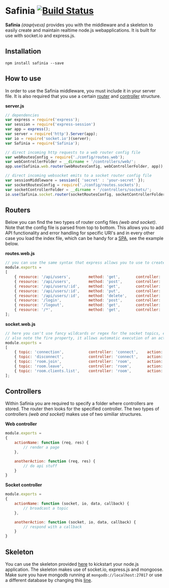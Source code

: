 # Safinia [![Build Status](https://travis-ci.org/MistAEGIS/Safinia.svg?branch=master)](https://travis-ci.org/MistAEGIS/Safinia)
**Safinia** _(σαφήνεια)_ provides you with the middleware and a skeleton to easily create and maintain realtime node.js webapplications. It is built for use with socket.io and express.js.

## Installation

    npm install safinia --save

## How to use
In order to use the Safinia middleware, you must include it in your server file.
It is also required that you use a certain [router](https://github.com/MistAEGIS/Safinia#routers) and [controller](https://github.com/MistAEGIS/Safinia#controllers) structure.

**server.js**
```javascript
// dependencies
var express = require('express');
var session = require('express-session')
var app = express();
var server = require('http').Server(app);
var io = require('socket.io')(server);
var Safinia = require('Safinia');

// direct incoming http requests to a web router config file
var webRoutesConfig = require('./config/routes.web');
var webControllerFolder = __dirname + '/controllers/web/';
app.use(Safinia.web.router(webRoutesConfig, webControllerFolder, app));

// direct incoming websocket emits to a socket router config file
var sessionMiddleware = session({ 'secret' : 'your-secret' });
var socketRoutesConfig = require('./config/routes.sockets');
var socketControllerFolder = __dirname + '/controllers/sockets/';
io.use(Safinia.socket.router(socketRoutesConfig, socketControllerFolder, io, sessionMiddleware));
```


## Routers
Below you can find the two types of router config files _(web and socket)_.
Note that the config file is parsed from top to bottom. This allows you to add API functionality and error handling for specific URI's and in every other case you load the index file, which can be handy for a [SPA](https://nl.wikipedia.org/wiki/Single_Page_Application), see the example below.

**routes.web.js**
```javascript
// you can use the same syntax that express allows you to use to create resource URI's, regex is supported
module.exports =
[
    { resource: '/api/users',        method: 'get',       controller: 'user',       action: 'list'        },
    { resource: '/api/users',        method: 'post',      controller: 'user',       action: 'add'         },
    { resource: '/api/users/:id',    method: 'get',       controller: 'user',       action: 'get'         },
    { resource: '/api/users/:id',    method: 'put',       controller: 'user',       action: 'update'      },
    { resource: '/api/users/:id',    method: 'delete',    controller: 'user',       action: 'delete'      },
    { resource: '/login',            method: 'post',      controller: 'session',    action: 'authorize'   },
    { resource: '/logout',           method: 'get',       controller: 'session',    action: 'unauthorize' },
    { resource: '/*',                method: 'get',       controller: 'index',      action: 'index'       }
];
```

**socket.web.js**
```javascript
// here you can't use fancy wildcards or regex for the socket topics, every topic is a fixed string
// also note the fire property, it allows automatic execution of an action upon socket connection
module.exports =
[
    { topic: 'connection',           controller: 'connect',    action:    'connected',    fire: true },
    { topic: 'disconnect',           controller: 'connect',    action:    'disconnected'             },
    { topic: 'room.join',            controller: 'room',       action:    'join'                     },
    { topic: 'room.leave',           controller: 'room',       action:    'leave'                    },
    { topic: 'room.clients.list',    controller: 'room',       action:    'listConnectedClients'     },
];
```

## Controllers
Within Safinia you are required to specify a folder where controllers are stored. The router then looks for the specified controller. The two types of controllers _(web and socket)_ makes use of two similiar structures.

**Web controller**
```javascript
module.exports =
{
    actionName: function (req, res) {
        // render a page
    },

    anotherAction: function (req, res) {
        // do api stuff
    }
}
```

**Socket controller**
```javascript
module.exports =
{
    actionName: function (socket, io, data, callback) {
        // broadcast a topic
    },

    anotherAction: function (socket, io, data, callback) {
        // respond with a callback
    }
}
```


## Skeleton
You can use the skeleton provided [here](https://github.com/MistAEGIS/Safinia/tree/master/skeleton) to kickstart your node.js application. The skeleton makes use of socket.io, express.js and mongoose. Make sure you have mongodb running at `mongodb://localhost:27017` or use a different database by changing this [line](https://github.com/MistAEGIS/Safinia/blob/master/skeleton/config/settings.js#L4).
